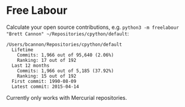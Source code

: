 # Free Labour
Calculate your open source contributions, e.g. `python3 -m freelabour "Brett Cannon" ~/Repositories/cpython/default`:
```
/Users/bcannon/Repositories/cpython/default
  Lifetime
    Commits: 1,966 out of 95,640 (2.06%)
    Ranking: 17 out of 192
  Last 12 months
    Commits: 1,966 out of 5,185 (37.92%)
    Ranking: 15 out of 192
  First commit: 1990-08-09
  Latest commit: 2015-04-14
```

Currently only works with Mercurial repositories.
